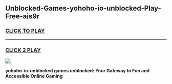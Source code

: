 
## Unblocked-Games-yohoho-io-unblocked-Play-Free-ais9r
<h3>
<a href="https://premium76.site?title=yohoho-io-unblocked&ref=24M">CLICK TO PLAY</a></h3>
<hr>

<h3>
<a href="https://premium76.site?title=yohoho-io-unblocked&ref=24M">CLICK 2 PLAY</a>
  
</h3>

<a href="https://premium76.site?title=yohoho-io-unblocked&ref=24M"><img src="https://clearcache.store/games.png"></a>


**yohoho-io-unblocked games unblocked: Your Gateway to Fun and Accessible Online Gaming**
